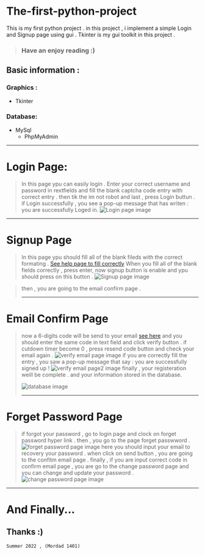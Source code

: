 # The-first-python-project
This is my first python project . in this project , i implement a simple Login and Signup page using gui .
Tkinter is my gui toolkit in this project . 
> ### Have an enjoy reading :)
## Basic information :
### Graphics :
- Tkinter
### Database:
- MySql
  - PhpMyAdmin
***
# Login Page:
> In this page ypu can easily login . Enter your correct username and password in rextfields and fill the blank captcha code entry with correct entry . 
> then tik the im not robot and last , press Login buttun . 
> if Login successfully , you see a pop-up message that has writen : you are successfully Loged in.
![Login page image](https://github.com/salehmhosseini/The-first-python-project/blob/9ef907e6ed2930a40212d1967deb8f9410ab637a/screenshots/Login%20page.png)

***
# Signup Page
> In this page ypu should fill all of the blank fileds with the correct formating . [See help page to fill correctly](https://github.com/salehmhosseini/The-first-python-project/blob/8c4dc648470224393e63b0d128c1876d6d50f3f7/screenshots/Help%20page.png)
> When you fill all of the blank fields correctly , press enter, now signup button is enable and ypu should press on this button .
![Signup page image](https://github.com/salehmhosseini/The-first-python-project/blob/6a1318bc4d30024647ebcb64d2dab7eb2406f8aa/screenshots/signup%20page.png)

> then , you are going to the  email confirm page .
> ***
# Email Confirm Page
> now a 6-digits code will be send to your email [see here](https://github.com/salehmhosseini/The-first-python-project/blob/fefdaf11943c0a40b98007092b6fde5127aad7bd/screenshots/send%20email.png) and you should enter the same code in text field and click verify button .
> if cutdown timer become 0 , press resend code button and check your email again . 
![verify email page image](https://github.com/salehmhosseini/The-first-python-project/blob/24ee3b43e60229c6396ad3a74db776b87074d319/screenshots/Verify%20email%20page.png)
> if you are correctly fill the entry , you saw a pop-up message that say : you are successfully signed up !
![verify email page2 image](https://github.com/salehmhosseini/The-first-python-project/blob/028dacdb68c77ba28090d763b075d3a2eb3766b2/screenshots/verify%20email%20page2.png)
> finally , your registeration weill be complete . and your information stored in the database.
> 
> ![database image](https://github.com/salehmhosseini/The-first-python-project/blob/028dacdb68c77ba28090d763b075d3a2eb3766b2/screenshots/db.png)
> ****
# Forget Password Page
>if forgot your password , go to login page and clock on forget password hyper link . then , you go to the page forget passwword . 
![forget password page image](https://github.com/salehmhosseini/The-first-python-project/blob/1a06193cb5df79ef98d71e2fd6f4ca465cc83f50/screenshots/Forgot%20password%20page.png)
> here you should input your email to recovery your password . 
> when click on send button , you are going to the confitm email page .
> finally , if you are input correct code in confirm email page , you are go to the change password page and you can change and update your password . 
> ![change password page image](https://github.com/salehmhosseini/The-first-python-project/blob/1a06193cb5df79ef98d71e2fd6f4ca465cc83f50/screenshots/change%20password%20page.png)
 ***
# And Finally...
## Thanks :)
```
Summer 2022 , (Mordad 1401)
```

